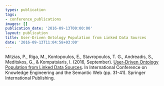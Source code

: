 ```yaml
---
types: publication
tags:
- conference_publications
images: []
publication_date: '2016-09-13T00:00:00'
layout: publication
title: User-Driven Ontology Population from Linked Data Sources
date: '2016-09-13T11:04:58+03:00'
---
```

<p>Mitzias, P., Riga, M., Kontopoulos, E., Stavropoulos, T. G., Andreadis, S., Meditskos, G., &amp; Kompatsiaris, I. (2016, September). <a href="http://link.springer.com/chapter/10.1007%2F978-3-319-45880-9_3">User-Driven Ontology Population from Linked Data Sources</a>. In International Conference on Knowledge Engineering and the Semantic Web (pp. 31-41). Springer International Publishing.</p>
